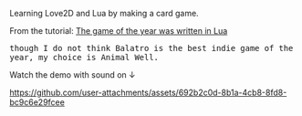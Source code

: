Learning Love2D and Lua by making a card game.

From the tutorial: [The game of the year was written in Lua](https://www.youtube.com/watch?v=YntG_mSE0d4)

<samp>though I do not think Balatro is the best indie game of the year, my choice is Animal Well.</samp>

Watch the demo with sound on ↓

https://github.com/user-attachments/assets/692b2c0d-8b1a-4cb8-8fd8-bc9c6e29fcee
